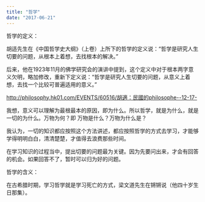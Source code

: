 ```yaml
---
title: "哲学"
date: "2017-06-21"
---
```


哲学的定义：

胡适先生在《中国哲学史大纲》（上卷）上所下的哲学的定义说：“哲学是研究人生切要的问题，从根本上着想，去找根本的解决。”

后来，他在1923年11月的佛学研究会的演讲中提到，这个定义中对于根本两字意义欠明，略加修改，重新下定义说：“哲学是研究人生切要的问题，从意义上着想，去找一个比较可普遍适用的意义。”

http://philosophy.hk01.com/EVENTS/60516/胡適：民國的philosophe--12-17-

我想，意义可以理解为最根最本的原因，即为什么。所以哲学，就是为什么，就是一切的为什么。万物为何？即 万物是什么？万物为什么是？

我认为，一切的知识都应按照这个方法讲述，都应按照哲学的方式去学习，才能够学得明明白白，清清楚楚，才值得去浪费那些时间。

在学习知识的过程当中，提出切要的问题最为关键。因为先要问出来，才会有回答的机会。如果回答不了，暂时可以归为好的问题。

哲学的含义：

在古希腊时期，学习哲学就是学习死亡的方式，梁文道先生在锵锵说（他四十岁生日那集）。